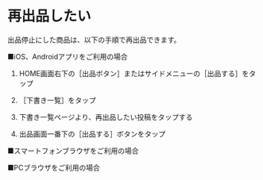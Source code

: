 # 再出品したい

出品停止にした商品は、以下の手順で再出品できます。

■iOS、Androidアプリをご利用の場合

1. HOME画面右下の［出品ボタン］またはサイドメニューの［出品する］をタップ

1. ［下書き一覧］をタップ

1. 下書き一覧ページより、再出品したい投稿をタップする

1. 出品画面一番下の［出品する］ボタンをタップ

■スマートフォンブラウザをご利用の場合

■PCブラウザをご利用の場合
